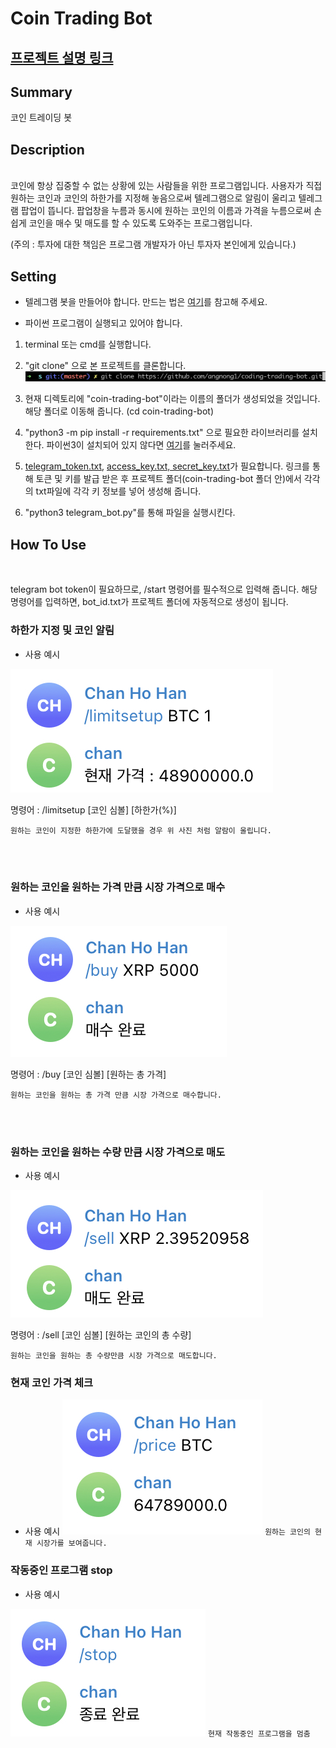 # Coin Trading Bot

[프로젝트 설명 링크](https://www.notion.so/632308649c88426f86483baa76538e3a)
---

## Summary
코인 트레이딩 봇
## Description
<br>
코인에 항상 집중할 수 없는 상황에 있는 사람들을 위한 프로그램입니다. 사용자가 직접 원하는 코인과 코인의 하한가를 지정해 놓음으로써 텔레그램으로 알림이 울리고 텔레그램 팝업이 뜹니다. 팝업창을 누름과 동시에 원하는 코인의 이름과 가격을 누름으로써 손 쉽게 코인을 매수 및 매도를 할 수 있도록 도와주는 프로그램입니다. 

(주의 : 투자에 대한 책임은 프로그램 개발자가 아닌 투자자 본인에게 있습니다.)

## Setting
- 텔레그램 봇을 만들어야 합니다. 만드는 법은 [여기](https://www.notion.so/telegram-bot-setting-b1733a3ee8a645338803727436b4faa4)를 참고해 주세요.


- 파이썬 프로그램이 실행되고 있어야 합니다.

1. terminal 또는 cmd를 실행합니다.

2. "git clone" 으로 본 프로젝트를 클론합니다.
![ex_screenshot](./images/clone.jpg)

3. 현재 디렉토리에 "coin-trading-bot"이라는 이름의 폴더가 생성되었을 것입니다. 해당 폴더로 이동해 줍니다. (cd coin-trading-bot)

4. "python3 -m pip install -r requirements.txt" 으로 필요한 라이브러리를 설치한다. 파이썬3이 설치되어 있지 않다면 [여기](https://wikidocs.net/8)를 눌러주세요.

5. [telegram_token.txt](https://www.notion.so/telegram-bot-setting-b1733a3ee8a645338803727436b4faa4), [access_key.txt, secret_key.txt](https://www.notion.so/access-key-secret-key-e62a10d1ba05490b90b3a2f2eb7a4973)가 필요합니다. 링크를 통해 토큰 및 키를 발급 받은 후 프로젝트 폴더(coin-trading-bot 폴더 안)에서 각각의 txt파일에 각각 키 정보를 넣어 생성해 줍니다.

6. "python3 telegram_bot.py"를 통해 파일을 실행시킨다.


## How To Use
<br>

telegram bot token이 필요하므로, /start 명령어를 필수적으로 입력해 줍니다. 해당 명령어를 입력하면, bot_id.txt가 프로젝트 폴더에 자동적으로 생성이 됩니다.

###  하한가 지정 및 코인 알림

- 사용 예시

![ex_screenshot](./images/limitsetup.jpg)

명령어 : /limitsetup [코인 심볼] [하한가(%)]

`원하는 코인이 지정한 하한가에 도달했을 경우 위 사진 처럼 알람이 울립니다.`

<br><br>

### 원하는 코인을 원하는 가격 만큼 시장 가격으로 매수

- 사용 예시

![ex_screenshot](./images/buy.jpg)

명령어 : /buy [코인 심볼] [원하는 총 가격]

`원하는 코인을 원하는 총 가격 만큼 시장 가격으로 매수합니다.`
  
<br><br>


### 원하는 코인을 원하는 수량 만큼 시장 가격으로 매도

- 사용 예시

![ex_screenshot](./images/sell.jpg)

명령어 : /sell [코인 심볼] [원하는 코인의 총 수량]

`원하는 코인을 원하는 총 수량만큼 시장 가격으로 매도합니다.`


### 현재 코인 가격 체크

- 사용 예시
![ex_screenshot](./images/price.jpg)
`원하는 코인의 현재 시장가를 보여줍니다.`

### 작동중인 프로그램 stop

- 사용 예시

![ex_screenshot](./images/stop.jpg)
`현재 작동중인 프로그램을 멈춤`
